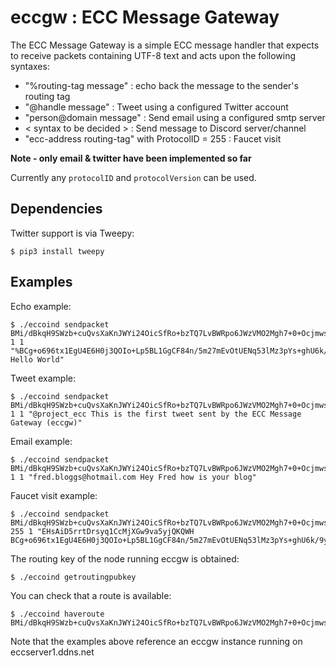 # eccgw : ECC Message Gateway

The ECC Message Gateway is a simple ECC message handler that expects to receive packets containing UTF-8 text and acts upon the following syntaxes:

- "%routing-tag message" : echo back the message to the sender's routing tag
- "@handle message" : Tweet using a configured Twitter account
- "person@domain message" : Send email using a configured smtp server
- < syntax to be decided > : Send message to Discord server/channel
- "ecc-address routing-tag" with ProtocolID = 255 : Faucet visit

**Note - only email & twitter have been implemented so far**

Currently any `protocolID` and `protocolVersion` can be used.

## Dependencies ##

Twitter support is via Tweepy:

    $ pip3 install tweepy

## Examples ##

Echo example:

    $ ./eccoind sendpacket BMi/dBkqH9SWzb+cuQvsXaKnJWYi24OicSfRo+bzTQ7LvBWRpo6JWzVMO2Mgh7+0+Ocjmws9tNfNkqfpjd2iN3c= 1 1 "%BCg+o696tx1EgU4E6H0j3QOIo+Lp5BL1GgCF84n/5m27mEvOtUENq53lMz3pYs+ghU6k/9yxheWFPwiE3yhWPbw= Hello World"

Tweet example:

    $ ./eccoind sendpacket BMi/dBkqH9SWzb+cuQvsXaKnJWYi24OicSfRo+bzTQ7LvBWRpo6JWzVMO2Mgh7+0+Ocjmws9tNfNkqfpjd2iN3c= 1 1 "@project_ecc This is the first tweet sent by the ECC Message Gateway (eccgw)"

Email example:

    $ ./eccoind sendpacket BMi/dBkqH9SWzb+cuQvsXaKnJWYi24OicSfRo+bzTQ7LvBWRpo6JWzVMO2Mgh7+0+Ocjmws9tNfNkqfpjd2iN3c= 1 1 "fred.bloggs@hotmail.com Hey Fred how is your blog"

Faucet visit example:

    $ ./eccoind sendpacket BMi/dBkqH9SWzb+cuQvsXaKnJWYi24OicSfRo+bzTQ7LvBWRpo6JWzVMO2Mgh7+0+Ocjmws9tNfNkqfpjd2iN3c= 255 1 "EHsAiD5rrtDrsyq1CcMjXGw9va5yjQKQWH BCg+o696tx1EgU4E6H0j3QOIo+Lp5BL1GgCF84n/5m27mEvOtUENq53lMz3pYs+ghU6k/9yxheWFPwiE3yhWPbw="

The routing key of the node running eccgw is obtained:

    $ ./eccoind getroutingpubkey

You can check that a route is available:

    $ ./eccoind haveroute BMi/dBkqH9SWzb+cuQvsXaKnJWYi24OicSfRo+bzTQ7LvBWRpo6JWzVMO2Mgh7+0+Ocjmws9tNfNkqfpjd2iN3c=

Note that the examples above reference an eccgw instance running on eccserver1.ddns.net